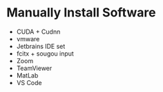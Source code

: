 # Manually Install Software

* CUDA + Cudnn
* vmware
* Jetbrains IDE set
* fcitx + sougou input
* Zoom
* TeamViewer
* MatLab
* VS Code
